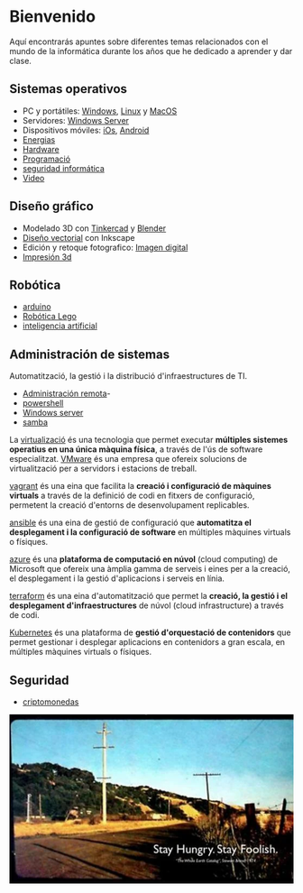# Bienvenido

Aquí encontrarás apuntes sobre diferentes temas relacionados con el mundo de la informática durante los años que he dedicado a aprender y dar clase.

## Sistemas operativos

- PC y portátiles: [Windows](windows/), [Linux](software-sistemas-operativos/Linux/) y [MacOS](software-sistemas-operativos/MacOS/)
- Servidores: [Windows Server](windows_server/2.%20Windows%20server/)
- Dispositivos móviles: [iOs](software-sistemas-operativos/iOS/), [Android](software-sistemas-operativos/Android/)
- [Energias](energias.md)
- [Hardware](hardware/index.md)
- [Programació](programacion.md)
- [seguridad informática](seguridad/index.md)
- [Video](video.md)

## Diseño gráfico

- Modelado 3D con [Tinkercad](tinkercad/index.md) y [Blender](blender/index.md)
- [Diseño vectorial](diseño_vectorial/index.md) con Inkscape
- Edición y retoque fotografico: [Imagen digital](imagen_digital/)
- [Impresión 3d](impresion3D/)

## Robótica

- [arduino](arduino/index.md)
- [Robótica Lego](robotica-lego/index.md)
- [inteligencia artificial](inteligencia_artificial/index.md)

## Administración de sistemas

Automatització, la gestió i la distribució d'infraestructures de TI.

- [Administración remota](administración_remota/index.md)-
- [powershell](powershell/index.md)
- [Windows server](windows_server/)
- [samba](samba/)

La [virtualizació](virtualizacion/index.md) és una tecnologia que permet executar **múltiples sistemes operatius en una única màquina física**, a través de l'ús de software especialitzat. [VMware](vmware/index.md) és una empresa que ofereix solucions de virtualització per a servidors i estacions de treball.

[vagrant](vagrant/index.md) és una eina que facilita la **creació i configuració de màquines virtuals** a través de la definició de codi en fitxers de configuració, permetent la creació d'entorns de desenvolupament replicables.

[ansible](ansible/index.md) és una eina de gestió de configuració que **automatitza el desplegament i la configuració de software** en múltiples màquines virtuals o físiques.

[azure](azure/index.md) és una **plataforma de computació en núvol** (cloud computing) de Microsoft que ofereix una àmplia gamma de serveis i eines per a la creació, el desplegament i la gestió d'aplicacions i serveis en línia.

[terraform](terraform/index.md) és una eina d'automatització que permet la **creació, la gestió i el desplegament d'infraestructures** de núvol (cloud infrastructure) a través de codi.

[Kubernetes](kubernetes/1._kubernetes.md) és una plataforma de **gestió d'orquestació de contenidors**  que permet gestionar i desplegar aplicacions en contenidors a gran escala, en múltiples màquines virtuals o físiques.

## Seguridad

- [criptomonedas](criptomonedas/)

![imagen](img/2022-11-25-17-49-34.png)
